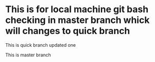 This is for **local machine git bash checking in master branch whick will changes to quick branch**
===============================================================================================

This is quick branch updated one


This is master branch

